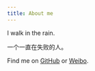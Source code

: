 ```yaml
---
title: About me
---
```


I walk in the rain.

一个一直在失败的人。

Find me on [GitHub](https://github.com/Moriarty12138) or [Weibo](https://weibo.com/u/2393595857).
